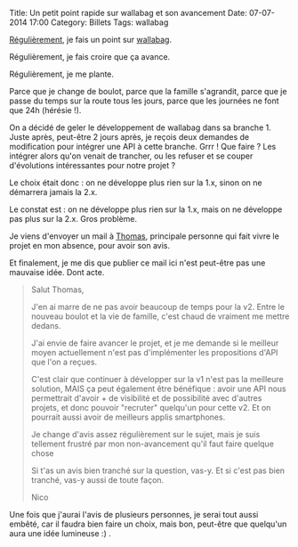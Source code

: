 Title: Un petit point rapide sur wallabag et son avancement
Date: 07-07-2014 17:00
Category: Billets
Tags: wallabag

[Régulièrement]({filename}la-version-1-de-wallabag-est-officiellement-gelee.md), je fais un point sur [wallabag]({filename}la-roadmap-pour-la-v2-de-poche-est-en-cours.md).

Régulièrement, je fais croire que ça avance.

Régulièrement, je me plante.

Parce que je change de boulot, parce que la famille s'agrandit, parce que je passe du temps sur la route tous les jours, parce que les journées ne font que 24h (hérésie !).

On a décidé de geler le développement de wallabag dans sa branche 1. Juste après, peut-être 2 jours après, je reçois deux demandes de modification pour intégrer une API à cette branche. Grrr !
Que faire ? Les intégrer alors qu'on venait de trancher, ou les refuser et se couper d'évolutions intéressantes pour notre projet ?

Le choix était donc : on ne développe plus rien sur la 1.x, sinon on ne démarrera jamais la 2.x.

Le constat est : on ne développe plus rien sur la 1.x, mais on ne développe pas plus sur la 2.x. Gros problème.

Je viens d'envoyer un mail à [Thomas](https://www.tcit.fr), principale personne qui fait vivre le projet en mon absence, pour avoir son avis.

Et finalement, je me dis que publier ce mail ici n'est peut-être pas une mauvaise idée. Dont acte.

> Salut Thomas,
>
> J'en ai marre de ne pas avoir beaucoup de temps pour la v2.
> Entre le nouveau boulot et la vie de famille, c'est chaud de vraiment me mettre dedans.
>
> J'ai envie de faire avancer le projet, et je me demande si le meilleur moyen actuellement n'est pas d'implémenter les propositions d'API que l'on a reçues.
>
> C'est clair que continuer à développer sur la v1 n'est pas la meilleure solution, MAIS ça peut également être bénéfique : avoir une API nous permettrait d'avoir + de visibilité et de possibilité avec d'autres projets, et donc pouvoir "recruter" quelqu'un pour cette v2. Et on pourrait aussi avoir de meilleurs applis smartphones.
>
> Je change d'avis assez régulièrement sur le sujet, mais je suis tellement frustré par mon non-avancement qu'il faut faire quelque chose
>
> Si t'as un avis bien tranché sur la question, vas-y. Et si c'est pas bien tranché, vas-y aussi de toute façon.
>
> Nico

Une fois que j'aurai l'avis de plusieurs personnes, je serai tout aussi embêté, car il faudra bien faire un choix, mais bon, peut-être que quelqu'un aura une idée lumineuse :) .
